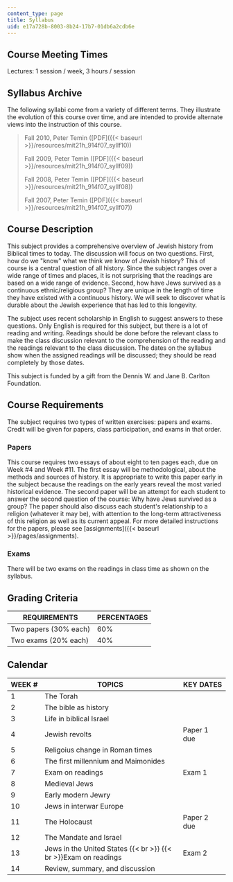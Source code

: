 ```yaml
---
content_type: page
title: Syllabus
uid: e17a728b-8003-8b24-17b7-01db6a2cdb6e
---
```


Course Meeting Times
--------------------

Lectures: 1 session / week, 3 hours / session

Syllabus Archive
----------------

The following syllabi come from a variety of different terms. They illustrate the evolution of this course over time, and are intended to provide alternate views into the instruction of this course.

> Fall 2010, Peter Temin ([PDF]({{< baseurl >}}/resources/mit21h_914f07_syllf10))
> 
> Fall 2009, Peter Temin ([PDF]({{< baseurl >}}/resources/mit21h_914f07_syllf09))
> 
> Fall 2008, Peter Temin ([PDF]({{< baseurl >}}/resources/mit21h_914f07_syllf08))
> 
> Fall 2007, Peter Temin ([PDF]({{< baseurl >}}/resources/mit21h_914f07_syllf07))

Course Description
------------------

This subject provides a comprehensive overview of Jewish history from Biblical times to today. The discussion will focus on two questions. First, how do we "know" what we think we know of Jewish history? This of course is a central question of all history. Since the subject ranges over a wide range of times and places, it is not surprising that the readings are based on a wide range of evidence. Second, how have Jews survived as a continuous ethnic/religious group? They are unique in the length of time they have existed with a continuous history. We will seek to discover what is durable about the Jewish experience that has led to this longevity.

The subject uses recent scholarship in English to suggest answers to these questions. Only English is required for this subject, but there is a lot of reading and writing. Readings should be done before the relevant class to make the class discussion relevant to the comprehension of the reading and the readings relevant to the class discussion. The dates on the syllabus show when the assigned readings will be discussed; they should be read completely by those dates.

This subject is funded by a gift from the Dennis W. and Jane B. Carlton Foundation.

Course Requirements
-------------------

The subject requires two types of written exercises: papers and exams. Credit will be given for papers, class participation, and exams in that order.

### Papers

This course requires two essays of about eight to ten pages each, due on Week #4 and Week #11. The first essay will be methodological, about the methods and sources of history. It is appropriate to write this paper early in the subject because the readings on the early years reveal the most varied historical evidence. The second paper will be an attempt for each student to answer the second question of the course: Why have Jews survived as a group? The paper should also discuss each student's relationship to a religion (whatever it may be), with attention to the long-term attractiveness of this religion as well as its current appeal. For more detailed instructions for the papers, please see [assignments]({{< baseurl >}}/pages/assignments).

### Exams

There will be two exams on the readings in class time as shown on the syllabus.

Grading Criteria
----------------

| REQUIREMENTS | PERCENTAGES |
| --- | --- |
| Two papers (30% each) | 60% |
| Two exams (20% each) | 40% 

Calendar
--------

| WEEK # | TOPICS | KEY DATES |
| --- | --- | --- |
| 1 | The Torah | &nbsp; |
| 2 | The bible as history | &nbsp; |
| 3 | Life in biblical Israel | &nbsp; |
| 4 | Jewish revolts | Paper 1 due |
| 5 | Religoius change in Roman times | &nbsp; |
| 6 | The first millennium and Maimonides | &nbsp; |
| 7 | Exam on readings | Exam 1 |
| 8 | Medieval Jews | &nbsp; |
| 9 | Early modern Jewry | &nbsp; |
| 10 | Jews in interwar Europe | &nbsp; |
| 11 | The Holocaust | Paper 2 due |
| 12 | The Mandate and Israel | &nbsp; |
| 13 | Jews in the United States  {{< br >}}  {{< br >}}Exam on readings | Exam 2 |
| 14 | Review, summary, and discussion |